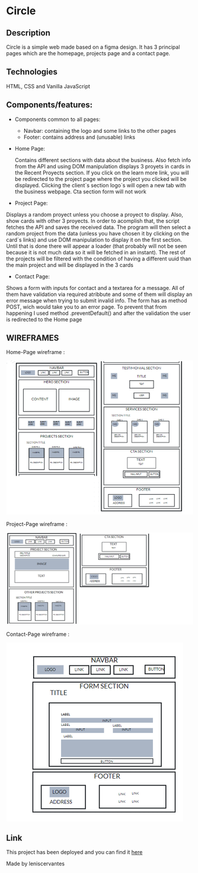 # Circle


## Description

Circle is a simple web made based on a figma design. It has 3 principal pages which are the homepage, projects page and a contact page.

## Technologies

HTML, CSS and Vanilla JavaScript

## Components/features: 

   - Components common to all pages:
       * Navbar: containing the logo and some links to the other pages 
       * Footer:  contains address and (unusable) links


  - Home Page:

      Contains different sections with data about the business. Also fetch info from the API and using DOM manipulation displays 3 proyets in cards in the Recent Proyects section. If you click on the learn more link, you will be redirected to the project page where the project you clicked will be displayed. 
      Clicking the client´s section logo´s will open a new tab with the business webpage. Cta section form will not work
  

   - Project Page:

   Displays a random proyect unless you choose a proyect to display. Also, show cards with other 3 proyects.
   In order to acomplish that, the script fetches the API and saves the received data. The program will then select a random project from the data (unless you have chosen it by clicking on the card´s links) and use DOM manipulation to display it on the first section. Until that is done there will appear a loader (that probably will not be seen because it is not much data so it will be fetched in an instant). The rest of the projects will be filtered with the condition of having a different uuid than the main project and will be displayed in the 3 cards    

   - Contact Page:

   Shows a form with inputs for contact and a textarea for a message. All of them have validation via required atribbute and some of them will display an error message when trying to submit invalid info.
   The form has as method POST, wich would take you to an error page. To prevent that from happening I used method .preventDefault() and after the validation the user is redirected to the Home page


## WIREFRAMES


Home-Page wireframe : 


![alt text](./assets/home-wireframe.png)


Project-Page wireframe : 


![alt text](./assets/prj-wireframe.png)


Contact-Page wireframe : 


![alt text](./assets/contact-wireframe.png)

## Link

This project has been deployed and you can find it
[here](https://637fc12b42eb3c000997edf0--timely-praline-894034.netlify.app/html/)

Made by leniscervantes
